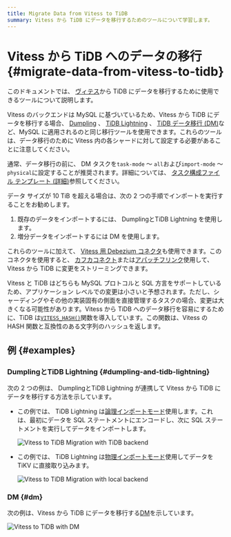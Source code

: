 ```yaml
---
title: Migrate Data from Vitess to TiDB
summary: Vitess から TiDB にデータを移行するためのツールについて学習します。
---
```


# Vitess から TiDB へのデータの移行 {#migrate-data-from-vitess-to-tidb}

このドキュメントでは、 [ヴィテス](https://vitess.io/)から TiDB にデータを移行するために使用できるツールについて説明します。

Vitess のバックエンドは MySQL に基づいているため、Vitess から TiDB にデータを移行する場合、 [Dumpling](/dumpling-overview.md) 、 [TiDB Lightning](/tidb-lightning/tidb-lightning-overview.md) 、 [TiDB データ移行 (DM)](/dm/dm-overview.md)など、MySQL に適用されるのと同じ移行ツールを使用できます。これらのツールは、データ移行のために Vitess 内の各シャードに対して設定する必要があることに注意してください。

通常、データ移行の前に、 DM タスクを`task-mode` ～ `all`および`import-mode` ～ `physical`に設定することが推奨されます。詳細については、 [タスク構成ファイル テンプレート (詳細)](/dm/task-configuration-file-full.md#task-configuration-file-template-advanced)参照してください。

データ サイズが 10 TiB を超える場合は、次の 2 つの手順でインポートを実行することをお勧めします。

1.  既存のデータをインポートするには、 DumplingとTiDB Lightning を使用します。
2.  増分データをインポートするには DM を使用します。

これらのツールに加えて、 [Vitess 用 Debezium コネクタ](https://debezium.io/documentation/reference/connectors/vitess.html)も使用できます。このコネクタを使用すると、 [カフカコネクト](https://kafka.apache.org/documentation/#connect)または[アパッチフリンク](https://nightlies.apache.org/flink/flink-docs-stable/)使用して、Vitess から TiDB に変更をストリーミングできます。

Vitess と TiDB はどちらも MySQL プロトコルと SQL 方言をサポートしているため、アプリケーション レベルでの変更は小さいと予想されます。ただし、シャーディングやその他の実装固有の側面を直接管理するタスクの場合、変更は大きくなる可能性があります。Vitess から TiDB へのデータ移行を容易にするために、TiDB は[`VITESS_HASH()`](/functions-and-operators/tidb-functions.md)関数を導入しています。この関数は、Vitess の HASH 関数と互換性のある文字列のハッシュを返します。

## 例 {#examples}

### DumplingとTiDB Lightning {#dumpling-and-tidb-lightning}

次の 2 つの例は、 DumplingとTiDB Lightning が連携して Vitess から TiDB にデータを移行する方法を示しています。

-   この例では、 TiDB Lightning は[論理インポートモード](/tidb-lightning/tidb-lightning-logical-import-mode.md)使用します。これは、最初にデータを SQL ステートメントにエンコードし、次に SQL ステートメントを実行してデータをインポートします。

    ![Vitess to TiDB Migration with TiDB backend](/media/vitess_to_tidb.png)

-   この例では、 TiDB Lightning は[物理インポートモード](/tidb-lightning/tidb-lightning-physical-import-mode.md)使用してデータを TiKV に直接取り込みます。

    ![Vitess to TiDB Migration with local backend](/media/vitess_to_tidb_dumpling_local.png)

### DM {#dm}

次の例は、Vitess から TiDB にデータを移行する[DM](/dm/dm-overview.md)を示しています。

![Vitess to TiDB with DM](/media/vitess_to_tidb_dm.png)
